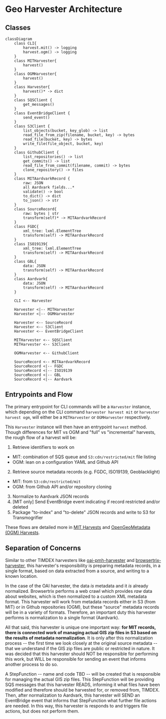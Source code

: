 # Geo Harvester Architecture

## Classes

```mermaid
classDiagram
    class CLI{
        harvest.mit() -> logging
        harvest.ogm() -> logging
    }
    class MITHarvester{
        harvest()
    }
    class OGMHarvester{
        harvest()
    }
    class Harvester{
        harvest()* -> dict
    }
    class SQSClient {
        get_messages()
    }
    class EventBridgeClient {
        send_event()
    }
    class S3Client {
        list_objects(bucket, key_glob) -> list
        read_file_from_zip(filename, bucket, key) -> bytes
        read_file(bucket, key) -> bytes
        write_file(file_object, bucket, key)
    }
    class GithubClient {
        list_repositories() -> list
        get_commits() -> list
        read_file_from_commit(filename, commit) -> bytes
        clone_repository() -> files
    }
    class MITAardvarkRecord {
        raw: JSON
        all Aardvark fields...*
        validate() -> bool
        to_dict() -> dict
        to_json() -> str
    }
    class SourceRecord{
        raw: bytes | str
        transform(self)* -> MITAardvarkRecord
    }
    class FGDC{
        xml_tree: lxml.ElementTree
        transform(self) -> MITAardvarkRecord
    }
    class ISO19139{
        xml_tree: lxml.ElementTree
        transform(self) -> MITAardvarkRecord
    }
    class GBL{
        data: JSON
        transform(self) -> MITAardvarkRecord
    }
    class Aardvark{
        data: JSON
        transform(self) -> MITAardvarkRecord
    }
    
    CLI <-- Harvester
    
    Harvester <|-- MITHarvester
    Harvester <|-- OGMHarvester
    
    Harvester <-- SourceRecord
    Harvester <-- S3Client
    Harvester <-- EventBridgeClient
    
    MITHarvester <-- SQSClient
    MITHarvester <-- S3Client

    OGMHarvester <-- GithubClient
    
    SourceRecord <-- MITAardvarkRecord
    SourceRecord <|-- FGDC
    SourceRecord <|-- ISO19139
    SourceRecord <|-- GBL
    SourceRecord <|-- Aardvark
```

## Entrypoints and Flow

The primary entrypoint for CLI commands will be a `Harvester` instance, which depending on the CLI command `harvester harvest mit` or `harvester harvest ogm`, will either be a `MITHarvester` or `OGMHarvester` respectively.

This `Harvester` instance will then have an entrypoint `harvest` method.  Though differences for MIT vs OGM and "full" vs "incremental" harvests, the rough flow of a harvest will be:

1. Retrieve identifiers to work on
  - MIT: combination of SQS queue and `S3:cdn/restricted/mit` file listing
  - OGM: lean on a configuration YAML and Github API
2. Retrieve source metadata records (e.g. FGDC, ISO19139, Geoblacklight)
  - MIT: from `S3:cdn/restricted/mit`
  - OGM: from Github API and/or repository cloning
3. Normalize to Aardvark JSON records
4. [MIT only] Send EventBridge event indicating if record restricted and/or deleted
5. Package "to-index" and "to-delete" JSON records and write to S3 for Transmogrifier

These flows are detailed more in [MIT Harvests](mit_harvests.md) and [OpenGeoMetadata (OGM) Harvests](ogm_harvests.md).

## Separation of Concerns

Similar to other TIMDEX harvesters like [oai-pmh-harvester](https://github.com/MITLibraries/oai-pmh-harvester) and [browsertrix-harvester](https://github.com/MITLibraries/browsertrix-harvester), this harvester's responsibility is preparing metadata records, in a single format, based on data extracted from a source, and writing to a known location.

In the case of the OAI harvester, the data _is_ metadata and it _is_ already normalized.  Browsertrix performs a web crawl which provides _raw_ data about websites, which is then normalized to a custom XML metadata format.  This harvester will work from metadata records either in S3 (from MIT) or in Github repositories (OGM), but these "source" metadata records will be in a variety of formats.  Therefore, an important duty this harvester performs is normalization to a single format (Aardvark).

All that said, this harvester is unique one important way: **for MIT records, there is connected work of managing actual GIS zip files in S3 based on the results of metadata normalization**.  It is only after this normalization process -- the first time we look closely at the original source metadata -- that we understand if the GIS zip files are public or restricted in nature.  It was decided that this harvester should NOT be responsible for performing this work, but WILL be responsible for sending an event that informs another process to do so.

A StepFunction -- name and code TBD -- will be created that is responsible for managing the actual GIS zip files.  This StepFunction will be providing SQS messages that this harvester READS, informing it what files have been modified and therefore should be harvested for, or removed from, TIMDEX.  Then, after normalization to Aardvark, this harvester will SEND an EventBridge event that informs that StepFunction what further file actions are needed.  In this way, this harvester is responds to and triggers file actions, but does not perform them.
